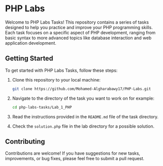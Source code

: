 # PHP Labs

Welcome to PHP Labs Tasks! This repository contains a series of tasks designed to help you practice and improve your PHP programming skills. Each task focuses on a specific aspect of PHP development, ranging from basic syntax to more advanced topics like database interaction and web application development.

## Getting Started

To get started with PHP Labs Tasks, follow these steps:

1. Clone this repository to your local machine:

    ```bash
    git clone https://github.com/Mohamed-Algharabawy17/PHP-Labs.git
    ```

2. Navigate to the directory of the task you want to work on for example:

    ```bash
    cd php-labs-tasks/Lab_1_PHP
    ```

3. Read the instructions provided in the `README.md` file of the task directory.

4. Check the `solution.php` file in the lab directory for a possible solution.


## Contributing

Contributions are welcome! If you have suggestions for new tasks, improvements, or bug fixes, please feel free to submit a pull request.

